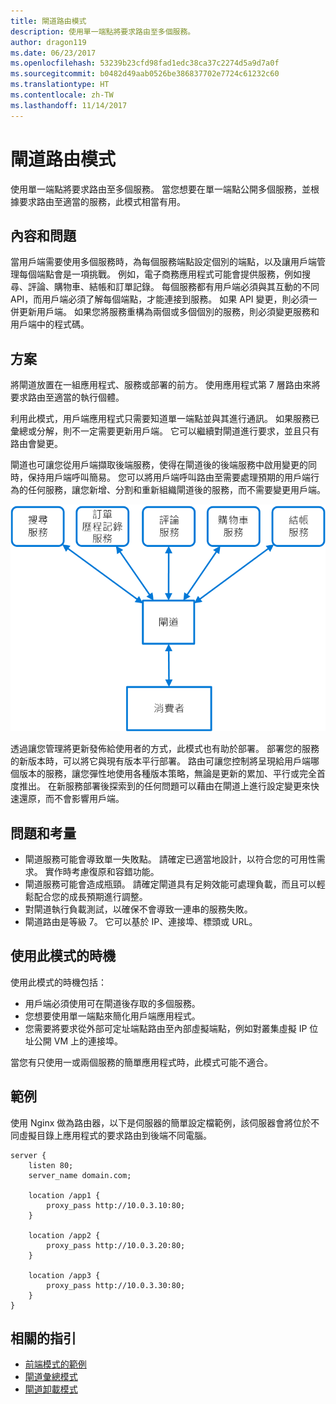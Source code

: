```yaml
---
title: 閘道路由模式
description: 使用單一端點將要求路由至多個服務。
author: dragon119
ms.date: 06/23/2017
ms.openlocfilehash: 53239b23cfd98fad1edc38ca37c2274d5a9d7a0f
ms.sourcegitcommit: b0482d49aab0526be386837702e7724c61232c60
ms.translationtype: HT
ms.contentlocale: zh-TW
ms.lasthandoff: 11/14/2017
---
```

# <a name="gateway-routing-pattern"></a>閘道路由模式

使用單一端點將要求路由至多個服務。 當您想要在單一端點公開多個服務，並根據要求路由至適當的服務，此模式相當有用。

## <a name="context-and-problem"></a>內容和問題

當用戶端需要使用多個服務時，為每個服務端點設定個別的端點，以及讓用戶端管理每個端點會是一項挑戰。 例如，電子商務應用程式可能會提供服務，例如搜尋、評論、購物車、結帳和訂單記錄。 每個服務都有用戶端必須與其互動的不同 API，而用戶端必須了解每個端點，才能連接到服務。 如果 API 變更，則必須一併更新用戶端。 如果您將服務重構為兩個或多個個別的服務，則必須變更服務和用戶端中的程式碼。

## <a name="solution"></a>方案

將閘道放置在一組應用程式、服務或部署的前方。 使用應用程式第 7 層路由來將要求路由至適當的執行個體。

利用此模式，用戶端應用程式只需要知道單一端點並與其進行通訊。 如果服務已彙總或分解，則不一定需要更新用戶端。 它可以繼續對閘道進行要求，並且只有路由會變更。

閘道也可讓您從用戶端擷取後端服務，使得在閘道後的後端服務中啟用變更的同時，保持用戶端呼叫簡易。 您可以將用戶端呼叫路由至需要處理預期的用戶端行為的任何服務，讓您新增、分割和重新組織閘道後的服務，而不需要變更用戶端。

![](./_images/gateway-routing.png)
 
透過讓您管理將更新發佈給使用者的方式，此模式也有助於部署。 部署您的服務的新版本時，可以將它與現有版本平行部署。 路由可讓您控制將呈現給用戶端哪個版本的服務，讓您彈性地使用各種版本策略，無論是更新的累加、平行或完全首度推出。 在新服務部署後探索到的任何問題可以藉由在閘道上進行設定變更來快速還原，而不會影響用戶端。

## <a name="issues-and-considerations"></a>問題和考量

- 閘道服務可能會導致單一失敗點。 請確定已適當地設計，以符合您的可用性需求。 實作時考慮復原和容錯功能。
- 閘道服務可能會造成瓶頸。 請確定閘道具有足夠效能可處理負載，而且可以輕鬆配合您的成長預期進行調整。
- 對閘道執行負載測試，以確保不會導致一連串的服務失敗。
- 閘道路由是等級 7。 它可以基於 IP、連接埠、標頭或 URL。

## <a name="when-to-use-this-pattern"></a>使用此模式的時機

使用此模式的時機包括：

- 用戶端必須使用可在閘道後存取的多個服務。
- 您想要使用單一端點來簡化用戶端應用程式。
- 您需要將要求從外部可定址端點路由至內部虛擬端點，例如對叢集虛擬 IP 位址公開 VM 上的連接埠。

當您有只使用一或兩個服務的簡單應用程式時，此模式可能不適合。

## <a name="example"></a>範例

使用 Nginx 做為路由器，以下是伺服器的簡單設定檔範例，該伺服器會將位於不同虛擬目錄上應用程式的要求路由到後端不同電腦。

```
server {
    listen 80;
    server_name domain.com;

    location /app1 {
        proxy_pass http://10.0.3.10:80;
    }

    location /app2 {
        proxy_pass http://10.0.3.20:80;
    }

    location /app3 {
        proxy_pass http://10.0.3.30:80;
    }
}
```

## <a name="related-guidance"></a>相關的指引

- [前端模式的範例](./backends-for-frontends.md)
- [閘道彙總模式](./gateway-aggregation.md)
- [閘道卸載模式](./gateway-offloading.md)



